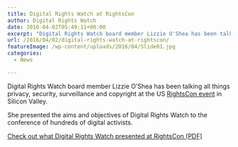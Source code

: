 ```yaml
---
title: Digital Rights Watch at RightsCon
author: Digital Rights Watch
date: 2016-04-02T05:49:11+00:00
excerpt: "Digital Rights Watch board member Lizzie O'Shea has been talking all things privacy, security, surveillance and copyright at the US RightsCon event in Silicon Valley."
url: /2016/04/02/digital-rights-watch-at-rightscon/
featureImage: /wp-content/uploads/2016/04/Slide01.jpg
categories:
  - News

---
```

Digital Rights Watch board member Lizzie O&#8217;Shea has been talking all things privacy, security, surveillance and copyright at the US [RightsCon event][1] in Silicon Valley.

She presented the aims and objectives of Digital Rights Watch to the conference of hundreds of digital activists.

[Check out what Digital Rights Watch presented at RightsCon (PDF)][2]





 [1]: https://www.rightscon.org/
 [2]: /wp-content/uploads/2016/04/160327-DRW-ppt-for-RightsCon.pdf